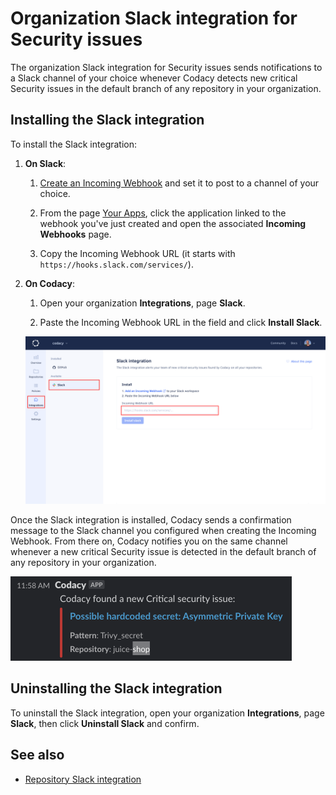 # Organization Slack integration for Security issues

The organization Slack integration for Security issues sends notifications to a Slack channel of your choice whenever Codacy detects new critical Security issues in the default branch of any repository in your organization.

## Installing the Slack integration

To install the Slack integration:

1. **On Slack**:

    1.  [Create an Incoming Webhook](https://api.slack.com/messaging/webhooks) and set it to post to a channel of your choice.

    1.  From the page [Your Apps](https://api.slack.com/apps), click the application linked to the webhook you've just created and open the associated **Incoming Webhooks** page.

    1.  Copy the Incoming Webhook URL (it starts with `https://hooks.slack.com/services/`).

1.  **On Codacy**:

    1.  Open your organization **Integrations**, page **Slack**.

    1.  Paste the Incoming Webhook URL in the field and click **Install Slack**.

    ![Slack integration installation](images/slack-integration-install.png)

Once the Slack integration is installed, Codacy sends a confirmation message to the Slack channel you configured when creating the Incoming Webhook. From there on, Codacy notifies you on the same channel whenever a new critical Security issue is detected in the default branch of any repository in your organization.

![Slack integration message](images/slack-integration-message.png)

## Uninstalling the Slack integration

To uninstall the Slack integration, open your organization **Integrations**, page **Slack**, then click **Uninstall Slack** and confirm.

## See also

-   [Repository Slack integration](../../repositories-configure/integrations/slack-integration.md)
